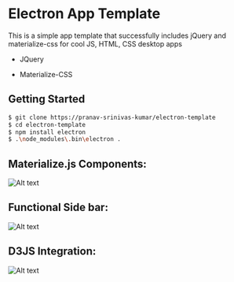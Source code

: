 Electron App Template
=====================

This is a simple app template that successfully includes jQuery and materialize-css for cool JS, HTML, CSS desktop apps

* JQuery

* Materialize-CSS

Getting Started
---------------

```bash
$ git clone https://pranav-srinivas-kumar/electron-template
$ cd electron-template
$ npm install electron
$ .\node_modules\.bin\electron .
```

Materialize.js Components:
-------------------------
![Alt text](https://github.com/pranav-srinivas-kumar/electron-template/blob/master/screenshots/01.png?raw=true "Materialize Components")

Functional Side bar:
-------------------
![Alt text](https://github.com/pranav-srinivas-kumar/electron-template/blob/master/screenshots/02.png?raw=true "Functional Side bar")

D3JS Integration:
----------------
![Alt text](https://github.com/pranav-srinivas-kumar/electron-template/blob/master/screenshots/03.png?raw=true "Sample D3JS Graph")


